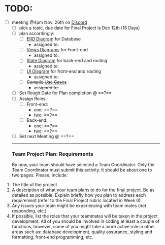 # TODO:
- [ ] meeting @4pm Nov. 26th on [Discord](https://discord.gg/BMxRgARh)
  - [ ] pick a topic, due date for Final Project is Dec 12th (16 Days)
  - [ ] plan accordingly: 
    - [ ] [ERD Diagram](/docs/plan/diagram-ER.md) for Database
      - assigned to: 
    - [ ] [Views Diagrams](/docs/plan/diagram-views.md) for Front-end
      - assigned to:
    - [ ] [State Diagram](/docs/plan/diagram-State.md) for back-end and routing
      - assigned to:
    - [ ] [UI Diagram](/docs/plan/diagram-UI.md) for front-end and routing
      - assigned to:
    - [ ] ~~Compile [Use Cases](/docs/plan/plan-UseCases.md)~~
      - ~~assigned to:~~
  - [ ] Set Rough Date for Plan completion @ ==?==
  - [ ] Assign Roles:
    - [ ] Front-end:
      - one: ==?==
      - two: ==?==
    - [ ] Back-end:
      - one: ==?==
      - two: ==?==
  - [ ] Set next Meeting @ ==?==

  ---
  ### Team Project Plan: Requirements
  By now, your team should have selected a Team Coordinator. Only the Team Coordinator must submit this activity.
It should be about one to two pages.
Please, include:

1) The title of the project
2) A description of what your team plans to do for the final project.
Be as detailed as possible. Explain briefly how you plan to address each requirement (refer to the Final Project rubric located in Week 0).
3) Any issues your team might be experiencing with team mates (not responding, etc.)
4) If possible, list the roles that your teammates will be taken in the project development. All of you should be involved in coding at least a couple of functions, however, some of you might take a more active role in other areas such as: database development, quality assurance, styling and formatting, front-end programming, etc.

